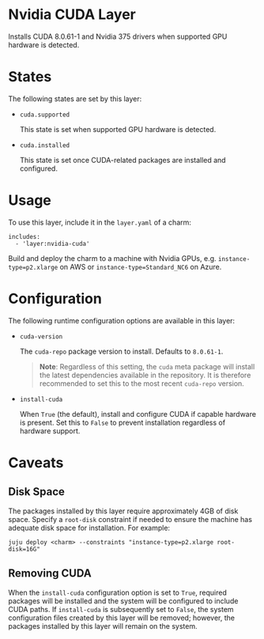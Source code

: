 # Nvidia CUDA Layer

Installs CUDA 8.0.61-1 and Nvidia 375 drivers when supported GPU hardware is
detected.


# States

The following states are set by this layer:

* `cuda.supported`

  This state is set when supported GPU hardware is detected.

* `cuda.installed`

  This state is set once CUDA-related packages are installed and configured.


# Usage

To use this layer, include it in the `layer.yaml` of a charm:

    includes:
      - 'layer:nvidia-cuda'

Build and deploy the charm to a machine with Nvidia GPUs, e.g.
`instance-type=p2.xlarge` on AWS or `instance-type=Standard_NC6` on Azure.


# Configuration

The following runtime configuration options are available in this layer:

* `cuda-version`

  The `cuda-repo` package version to install. Defaults to `8.0.61-1`.

  >**Note**: Regardless of this setting, the `cuda` meta package will install
  the latest dependencies available in the repository. It is therefore
  recommended to set this to the most recent `cuda-repo` version.

* `install-cuda`

  When `True` (the default), install and configure CUDA if capable hardware is
  present. Set this to `False` to prevent installation regardless of hardware
  support.


# Caveats

## Disk Space

The packages installed by this layer require approximately 4GB of disk space.
Specify a `root-disk` constraint if needed to ensure the machine has
adequate disk space for installation.  For example:

    juju deploy <charm> --constraints "instance-type=p2.xlarge root-disk=16G"

## Removing CUDA

When the `install-cuda` configuration option is set to `True`, required
packages will be installed and the system will be configured to include
CUDA paths. If `install-cuda` is subsequently set to `False`, the system
configuration files created by this layer will be removed; however, the
packages installed by this layer will remain on the system.
